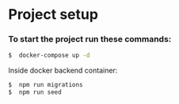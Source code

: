 # Project setup
### To start the project run these commands:
```bash
$  docker-compose up -d
```
Inside docker backend container:
```bash
$  npm run migrations
$  npm run seed
```


